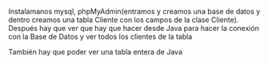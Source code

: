Instalamanos mysql, phpMyAdmin(entramos y creamos una base de datos y dentro creamos una tabla Cliente con los campos de la clase Cliente).
Después hay que ver que hay que hacer desde Java para hacer la conexión con la Base de Datos y ver todos los clientes de la tabla

También hay que poder ver una tabla entera de Java